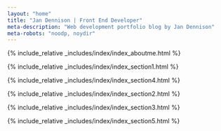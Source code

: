 ```yaml
---
layout: "home"
title: "Jan Dennison | Front End Developer"
meta-description: "Web development portfolio blog by Jan Dennison"
meta-robots: "noodp, noydir"
---
```


<!-- About me -->
{% include_relative _includes/index/index_aboutme.html %}

<!-- Beautiful -->
{% include_relative _includes/index/index_section1.html %}

<!-- Performant -->
{% include_relative _includes/index/index_section4.html %}

<!-- Responsive -->
{% include_relative _includes/index/index_section2.html %}

<!-- Accessible -->
{% include_relative _includes/index/index_section3.html %}


<!-- More -->
{% include_relative _includes/index/index_section5.html %}
